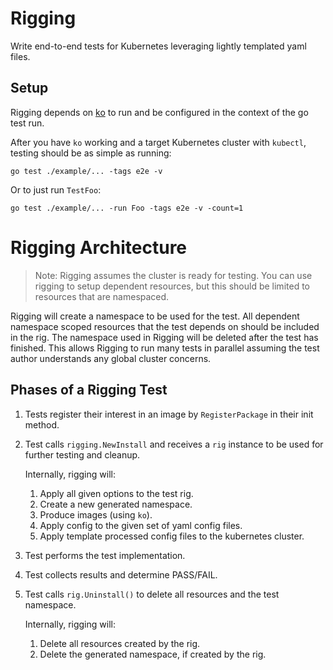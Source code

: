 # Rigging

Write end-to-end tests for Kubernetes leveraging lightly templated yaml files. 

## Setup

Rigging depends on [ko](https://github.com/google/ko) to run and be configured in the context of the go test run.

After you have `ko` working and a target Kubernetes cluster with `kubectl`,
testing should be as simple as running:
 
 ```shell
go test ./example/... -tags e2e -v
```

Or to just run `TestFoo`:

```shell
go test ./example/... -run Foo -tags e2e -v -count=1
```


# Rigging Architecture

> Note: Rigging assumes the cluster is ready for testing. You can use rigging to setup dependent resources, but this should be limited
to resources that are namespaced. 

Rigging will create a namespace to be used for the test. All dependent namespace scoped resources that the test depends on
should be included in the rig. The namespace used in Rigging will be deleted after the test has finished. This allows
Rigging to run many tests in parallel assuming the test author understands any global cluster concerns.

## Phases of a Rigging Test

1. Tests register their interest in an image by `RegisterPackage` in their init method.
1. Test calls `rigging.NewInstall` and receives a `rig` instance to be used for further testing and cleanup.

    Internally, rigging will:
    1. Apply all given options to the test rig.
    1. Create a new generated namespace.
    1. Produce images (using `ko`).
    1. Apply config to the given set of yaml config files.
    1. Apply template processed config files to the kubernetes cluster.
1. Test performs the test implementation.
1. Test collects results and determine PASS/FAIL. 
1. Test calls `rig.Uninstall()` to delete all resources and the test namespace.

    Internally, rigging will:
    1. Delete all resources created by the rig.
    1. Delete the generated namespace, if created by the rig.



